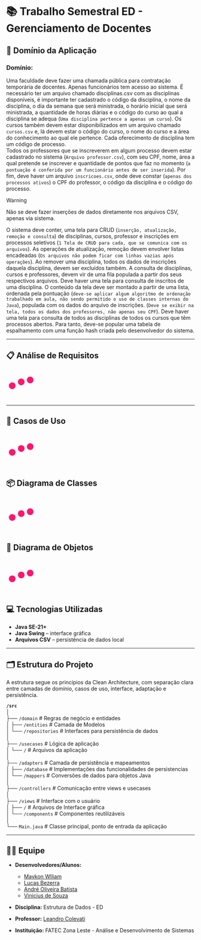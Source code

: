 <!-- Documentação para criação do arquivo README.md -->
<!-- https://docs.github.com/pt/get-started/writing-on-github/getting-started-with-writing-and-formatting-on-github/basic-writing-and-formatting-syntax -->
# 📚 Trabalho Semestral ED - Gerenciamento de Docentes

## 🎯 Domínio da Aplicação
### Domínio:
Uma faculdade deve fazer uma chamada pública para contratação temporária de docentes. Apenas funcionários tem acesso ao sistema. É necessário ter um arquivo chamado disciplinas.csv com as disciplinas disponíveis, é importante ter cadastrado o código da disciplina, o nome da disciplina, o dia da semana que será ministrada, o horário inicial que será ministrada, a quantidade de horas diárias e o código
do curso ao qual a disciplina se adequa (`Uma disciplina pertence a apenas um curso`). Os cursos também devem estar disponibilizados em um arquivo chamado `cursos.csv` e, lá devem estar o código do curso, o nome do curso e a área do conhecimento ao qual ele pertence. Cada oferecimento de disciplina tem um
código de processo.<br>
Todos os professores que se inscreverem em algum processo devem estar cadastrado
no sistema  (`Arquivo professor.csv`), com seu CPF, nome, área a qual pretende se inscrever e quantidade de
pontos que faz no momento (`a pontuação é conferida por um funcionário antes de ser inserida`). Por fim,
deve haver um arquivo `inscricoes.csv`, onde deve constar (`apenas dos processos ativos`) o CPF do professor,
o código da disciplina e o código do processo.

> [!WARNING]
> Não se deve fazer inserções de dados diretamente nos arquivos CSV, apenas via sistema.

O sistema deve conter, uma tela para CRUD (`inserção, atualização, remoção e consulta`) de disciplinas,
cursos, professor e inscrições em processos seletivos (`1 Tela de CRUD para cada, que se comunica com os
arquivos`). As operações de atualização, remoção devem envolver listas encadeadas (`Os arquivos não
podem ficar com linhas vazias após operações`). Ao remover uma disciplina, todos os dados de inscrições
daquela disciplina, devem ser excluídos também. A consulta de disciplinas, cursos e professores, devem
vir de uma fila populada a partir dos seus respectivos arquivos.
Deve haver uma tela para consulta de inscritos de uma disciplina. O conteúdo da tela deve ser montado a
partir de uma lista, ordenada pela pontuação (`deve-se aplicar algum algoritmo de ordenação trabalhado
em aula, não sendo permitido o uso de classes internas do Java`), populada com os dados do arquivo de
inscrições. (`Deve se exibir na tela, todos os dados dos professores, não apenas seu CPF`).
Deve haver uma tela para consulta de todos as disciplinas de todos os cursos que têm processos abertos.
Para tanto, deve-se popular uma tabela de espalhamento com uma função hash criada pelo desenvolvedor
do sistema.

---
## 📋 Análise de Requisitos
<svg width="80px" xmlns="http://www.w3.org/2000/svg" viewBox="0 0 200 200"><circle fill="#FF156D" stroke="#FF156D" stroke-width="15" r="15" cx="40" cy="65"><animate attributeName="cy" calcMode="spline" dur="2" values="65;135;65;" keySplines=".5 0 .5 1;.5 0 .5 1" repeatCount="indefinite" begin="-.4"></animate></circle><circle fill="#FF156D" stroke="#FF156D" stroke-width="15" r="15" cx="100" cy="65"><animate attributeName="cy" calcMode="spline" dur="2" values="65;135;65;" keySplines=".5 0 .5 1;.5 0 .5 1" repeatCount="indefinite" begin="-.2"></animate></circle><circle fill="#FF156D" stroke="#FF156D" stroke-width="15" r="15" cx="160" cy="65"><animate attributeName="cy" calcMode="spline" dur="2" values="65;135;65;" keySplines=".5 0 .5 1;.5 0 .5 1" repeatCount="indefinite" begin="0"></animate></circle></svg>

---

## 📌 Casos de Uso
<svg width="80px" xmlns="http://www.w3.org/2000/svg" viewBox="0 0 200 200"><circle fill="#FF156D" stroke="#FF156D" stroke-width="15" r="15" cx="40" cy="65"><animate attributeName="cy" calcMode="spline" dur="2" values="65;135;65;" keySplines=".5 0 .5 1;.5 0 .5 1" repeatCount="indefinite" begin="-.4"></animate></circle><circle fill="#FF156D" stroke="#FF156D" stroke-width="15" r="15" cx="100" cy="65"><animate attributeName="cy" calcMode="spline" dur="2" values="65;135;65;" keySplines=".5 0 .5 1;.5 0 .5 1" repeatCount="indefinite" begin="-.2"></animate></circle><circle fill="#FF156D" stroke="#FF156D" stroke-width="15" r="15" cx="160" cy="65"><animate attributeName="cy" calcMode="spline" dur="2" values="65;135;65;" keySplines=".5 0 .5 1;.5 0 .5 1" repeatCount="indefinite" begin="0"></animate></circle></svg>
---

## 📦 Diagrama de Classes
<svg width="80px" xmlns="http://www.w3.org/2000/svg" viewBox="0 0 200 200"><circle fill="#FF156D" stroke="#FF156D" stroke-width="15" r="15" cx="40" cy="65"><animate attributeName="cy" calcMode="spline" dur="2" values="65;135;65;" keySplines=".5 0 .5 1;.5 0 .5 1" repeatCount="indefinite" begin="-.4"></animate></circle><circle fill="#FF156D" stroke="#FF156D" stroke-width="15" r="15" cx="100" cy="65"><animate attributeName="cy" calcMode="spline" dur="2" values="65;135;65;" keySplines=".5 0 .5 1;.5 0 .5 1" repeatCount="indefinite" begin="-.2"></animate></circle><circle fill="#FF156D" stroke="#FF156D" stroke-width="15" r="15" cx="160" cy="65"><animate attributeName="cy" calcMode="spline" dur="2" values="65;135;65;" keySplines=".5 0 .5 1;.5 0 .5 1" repeatCount="indefinite" begin="0"></animate></circle></svg>
---

## 🧩 Diagrama de Objetos
<svg width="80px" xmlns="http://www.w3.org/2000/svg" viewBox="0 0 200 200"><circle fill="#FF156D" stroke="#FF156D" stroke-width="15" r="15" cx="40" cy="65"><animate attributeName="cy" calcMode="spline" dur="2" values="65;135;65;" keySplines=".5 0 .5 1;.5 0 .5 1" repeatCount="indefinite" begin="-.4"></animate></circle><circle fill="#FF156D" stroke="#FF156D" stroke-width="15" r="15" cx="100" cy="65"><animate attributeName="cy" calcMode="spline" dur="2" values="65;135;65;" keySplines=".5 0 .5 1;.5 0 .5 1" repeatCount="indefinite" begin="-.2"></animate></circle><circle fill="#FF156D" stroke="#FF156D" stroke-width="15" r="15" cx="160" cy="65"><animate attributeName="cy" calcMode="spline" dur="2" values="65;135;65;" keySplines=".5 0 .5 1;.5 0 .5 1" repeatCount="indefinite" begin="0"></animate></circle></svg>
---

## 💻 Tecnologias Utilizadas

- **Java SE-21+**
- **Java Swing** – interface gráfica
- **Arquivos CSV** – persistência de dados local
  

---
## 🗂️ Estrutura do Projeto

A estrutura segue os princípios da Clean Architecture, com separação clara entre camadas de domínio, casos de uso, interface, adaptação e persistência.

<b>`/src`</b><br>
│<br>
├── `/domain` # Regras de negócio e entidades<br>
│ ├── `/entities` # Camada de Modelos<br>
│ └── `/repositories` # Interfaces para persistência de dados<br>
│<br>
├── `/usecases` # Lógica de aplicação<br>
│ └── `/` # Arquivos da aplicação<br>
│<br>
├── `/adapters` # Camada de persistência e mapeamentos<br>
│ ├── `/database` # Implementações das funcionalidades de persistencias<br>
│ └── `/mappers` # Conversões de dados para objetos Java<br>
│<br>
├── `/controllers` # Comunicação entre views e usecases<br>
│<br>
├── `/views` # Interface com o usuário<br>
│ ├── `/` # Arquivos de Interface gráfica<br>
│ └── `/components` # Componentes reutilizáveis<br>
│<br>
└── `Main.java` # Classe principal, ponto de entrada da aplicação<br>

---


## 🧑‍💻 Equipe

- **Desenvolvedores/Alunos:**
  - [Maykon Wlliam](https://github.com/MaykonWilliam)
  - [Lucas Bezerra](https://github.com/LucasBMacedo)
  - [André Oliveira Batista](https://github.com/AndreOliveiraBatista)
  - [Vinicius de Souza](#)
  
- **Disciplina:** Estrutura de Dados - ED
- **Professor:** [Leandro Colevati](https://github.com/lecolevati)
- **Instituição:** FATEC Zona Leste - Análise e Desenvolvimento de Sistemas
